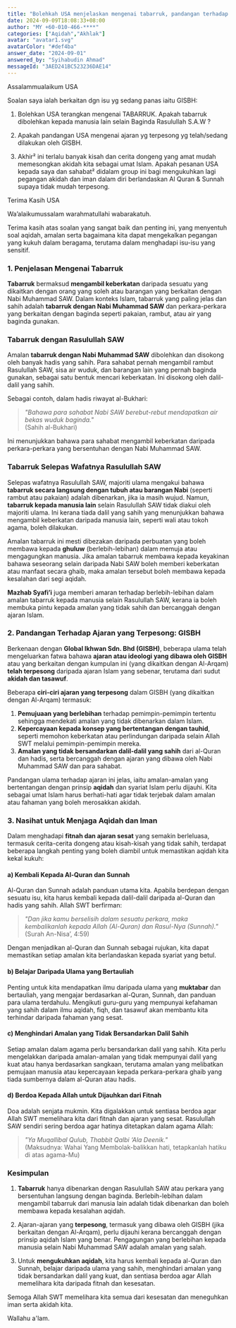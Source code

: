 ```yaml
---
title: "Bolehkah USA menjelaskan mengenai tabarruk, pandangan terhadap ajaran GISBH, dan nasihat untuk mengukuhkan akidah umat Islam?"
date: 2024-09-09T18:08:33+08:00
author: "MY +60-010-466-****"
categories: ["Aqidah","Akhlak"]
avatar: "avatar1.svg"
avatarColor: "#def4ba"
answer_date: "2024-09-01"
answered_by: "Syihabudin Ahmad"
messageId: "3AED241BC523236DAE14"
---
```


Assalammualaikum USA

Soalan saya ialah berkaitan dgn isu yg sedang panas iaitu GISBH:

1) Bolehkan USA terangkan mengenai TABARRUK. Apakah tabarruk dibolehkan kepada manusia lain selain Baginda Rasulullah S.A.W ?

2) Apakah pandangan USA mengenai ajaran yg terpesong yg telah/sedang dilakukan oleh GISBH.

3) Akhir² ini terlalu banyak kisah dan cerita dongeng yang amat mudah memesongkan akidah kita sebagai umat Islam. Apakah pesanan USA kepada saya dan sahabat² didalam group ini bagi  mengukuhkan lagi pegangan akidah dan iman dalam diri berlandaskan Al Quran & Sunnah supaya tidak mudah terpesong.

Terima Kasih USA

<!--more-->

Wa’alaikumussalam warahmatullahi wabarakatuh.

Terima kasih atas soalan yang sangat baik dan penting ini, yang menyentuh soal aqidah, amalan serta bagaimana kita dapat mengekalkan pegangan yang kukuh dalam beragama, terutama dalam menghadapi isu-isu yang sensitif.

### 1. **Penjelasan Mengenai Tabarruk**

**Tabarruk** bermaksud **mengambil keberkatan** daripada sesuatu yang dikaitkan dengan orang yang soleh atau barangan yang berkaitan dengan Nabi Muhammad SAW. Dalam konteks Islam, tabarruk yang paling jelas dan sahih adalah **tabarruk dengan Nabi Muhammad SAW** dan perkara-perkara yang berkaitan dengan baginda seperti pakaian, rambut, atau air yang baginda gunakan.

### Tabarruk dengan Rasulullah SAW
Amalan **tabarruk dengan Nabi Muhammad SAW** dibolehkan dan disokong oleh banyak hadis yang sahih. Para sahabat pernah mengambil rambut Rasulullah SAW, sisa air wuduk, dan barangan lain yang pernah baginda gunakan, sebagai satu bentuk mencari keberkatan. Ini disokong oleh dalil-dalil yang sahih.

Sebagai contoh, dalam hadis riwayat al-Bukhari:

> *"Bahawa para sahabat Nabi SAW berebut-rebut mendapatkan air bekas wuduk baginda."*  
> (Sahih al-Bukhari)

Ini menunjukkan bahawa para sahabat mengambil keberkatan daripada perkara-perkara yang bersentuhan dengan Nabi Muhammad SAW.

### Tabarruk Selepas Wafatnya Rasulullah SAW

Selepas wafatnya Rasulullah SAW, majoriti ulama mengakui bahawa **tabarruk secara langsung dengan tubuh atau barangan Nabi** (seperti rambut atau pakaian) adalah dibenarkan, jika ia masih wujud. Namun, **tabarruk kepada manusia lain** selain Rasulullah SAW tidak diakui oleh majoriti ulama. Ini kerana tiada dalil yang sahih yang menunjukkan bahawa mengambil keberkatan daripada manusia lain, seperti wali atau tokoh agama, boleh dilakukan.

Amalan tabarruk ini mesti dibezakan daripada perbuatan yang boleh membawa kepada **ghuluw** (berlebih-lebihan) dalam memuja atau mengagungkan manusia. Jika amalan tabarruk membawa kepada keyakinan bahawa seseorang selain daripada Nabi SAW boleh memberi keberkatan atau manfaat secara ghaib, maka amalan tersebut boleh membawa kepada kesalahan dari segi aqidah.

**Mazhab Syafi’i** juga memberi amaran terhadap berlebih-lebihan dalam amalan tabarruk kepada manusia selain Rasulullah SAW, kerana ia boleh membuka pintu kepada amalan yang tidak sahih dan bercanggah dengan ajaran Islam.

### 2. **Pandangan Terhadap Ajaran yang Terpesong: GISBH**

Berkenaan dengan **Global Ikhwan Sdn. Bhd (GISBH)**, beberapa ulama telah mengeluarkan fatwa bahawa **ajaran atau ideologi yang dibawa oleh GISBH** atau yang berkaitan dengan kumpulan ini (yang dikaitkan dengan Al-Arqam) **telah terpesong** daripada ajaran Islam yang sebenar, terutama dari sudut **akidah dan tasawuf**.

Beberapa **ciri-ciri ajaran yang terpesong** dalam GISBH (yang dikaitkan dengan Al-Arqam) termasuk:

1. **Pemujuaan yang berlebihan** terhadap pemimpin-pemimpin tertentu sehingga mendekati amalan yang tidak dibenarkan dalam Islam.
2. **Kepercayaan kepada konsep yang bertentangan dengan tauhid**, seperti memohon keberkatan atau perlindungan daripada selain Allah SWT melalui pemimpin-pemimpin mereka.
3. **Amalan yang tidak bersandarkan dalil-dalil yang sahih** dari al-Quran dan hadis, serta bercanggah dengan ajaran yang dibawa oleh Nabi Muhammad SAW dan para sahabat.

Pandangan ulama terhadap ajaran ini jelas, iaitu amalan-amalan yang bertentangan dengan prinsip **aqidah** dan syariat Islam perlu dijauhi. Kita sebagai umat Islam harus berhati-hati agar tidak terjebak dalam amalan atau fahaman yang boleh merosakkan akidah.

### 3. **Nasihat untuk Menjaga Aqidah dan Iman**

Dalam menghadapi **fitnah dan ajaran sesat** yang semakin berleluasa, termasuk cerita-cerita dongeng atau kisah-kisah yang tidak sahih, terdapat beberapa langkah penting yang boleh diambil untuk memastikan aqidah kita kekal kukuh:

#### a) **Kembali Kepada Al-Quran dan Sunnah**
Al-Quran dan Sunnah adalah panduan utama kita. Apabila berdepan dengan sesuatu isu, kita harus kembali kepada dalil-dalil daripada al-Quran dan hadis yang sahih. Allah SWT berfirman:

> *"Dan jika kamu berselisih dalam sesuatu perkara, maka kembalikanlah kepada Allah (Al-Quran) dan Rasul-Nya (Sunnah)."*  
> (Surah An-Nisa’, 4:59)

Dengan menjadikan al-Quran dan Sunnah sebagai rujukan, kita dapat memastikan setiap amalan kita berlandaskan kepada syariat yang betul.

#### b) **Belajar Daripada Ulama yang Bertauliah**
Penting untuk kita mendapatkan ilmu daripada ulama yang **muktabar** dan bertauliah, yang mengajar berdasarkan al-Quran, Sunnah, dan panduan para ulama terdahulu. Mengikuti guru-guru yang mempunyai kefahaman yang sahih dalam ilmu aqidah, fiqh, dan tasawuf akan membantu kita terhindar daripada fahaman yang sesat.

#### c) **Menghindari Amalan yang Tidak Bersandarkan Dalil Sahih**
Setiap amalan dalam agama perlu bersandarkan dalil yang sahih. Kita perlu mengelakkan daripada amalan-amalan yang tidak mempunyai dalil yang kuat atau hanya berdasarkan sangkaan, terutama amalan yang melibatkan pemujaan manusia atau kepercayaan kepada perkara-perkara ghaib yang tiada sumbernya dalam al-Quran atau hadis.

#### d) **Berdoa Kepada Allah untuk Dijauhkan dari Fitnah**
Doa adalah senjata mukmin. Kita digalakkan untuk sentiasa berdoa agar Allah SWT memelihara kita dari fitnah dan ajaran yang sesat. Rasulullah SAW sendiri sering berdoa agar hatinya ditetapkan dalam agama Allah:

> *"Ya Muqallibal Qulub, Thabbit Qalbi ‘Ala Deenik."*  
> (Maksudnya: Wahai Yang Membolak-balikkan hati, tetapkanlah hatiku di atas agama-Mu)

### Kesimpulan

1. **Tabarruk** hanya dibenarkan dengan Rasulullah SAW atau perkara yang bersentuhan langsung dengan baginda. Berlebih-lebihan dalam mengambil tabarruk dari manusia lain adalah tidak dibenarkan dan boleh membawa kepada kesalahan aqidah.
   
2. Ajaran-ajaran yang **terpesong**, termasuk yang dibawa oleh GISBH (jika berkaitan dengan Al-Arqam), perlu dijauhi kerana bercanggah dengan prinsip aqidah Islam yang benar. Pengagungan yang berlebihan kepada manusia selain Nabi Muhammad SAW adalah amalan yang salah.

3. Untuk **mengukuhkan aqidah**, kita harus kembali kepada al-Quran dan Sunnah, belajar daripada ulama yang sahih, menghindari amalan yang tidak bersandarkan dalil yang kuat, dan sentiasa berdoa agar Allah memelihara kita daripada fitnah dan kesesatan.

Semoga Allah SWT memelihara kita semua dari kesesatan dan meneguhkan iman serta akidah kita.

Wallahu a'lam.
